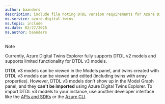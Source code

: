 ```yaml
---
author: baanders
description: include file noting DTDL version requirements for Azure Digital Twins Explorer
ms.service: azure-digital-twins
ms.topic: include
ms.date: 02/27/2025
ms.author: baanders
---
```


>[!NOTE]
>Currently, Azure Digital Twins Explorer fully supports DTDL v2 models and supports limited functionality for DTDL v3 models. 
>
>DTDL v3 models can be viewed in the Models panel, and twins created with DTDL v3 models can be viewed and edited (including twins with array properties). However, DTDL v3 models don't show up in the Model Graph panel, and they **can't be imported** using Azure Digital Twins Explorer. To import DTDL v3 models to your instance, use another developer interface like the [APIs and SDKs](../articles/digital-twins/concepts-apis-sdks.md) or the [Azure CLI](../articles/digital-twins/concepts-cli.md).